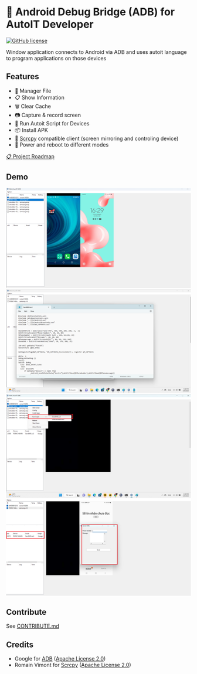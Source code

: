 # 📱 Android Debug Bridge (ADB) for AutoIT Developer

[![GitHub license](https://img.shields.io/github/license/yume-chan/ya-webadb)](https://github.com/yume-chan/ya-webadb/blob/main/LICENSE)

Window application connects to Android via ADB and uses autoit language to program applications on those devices

## Features
* 📁 Manager File
* 📋 Show Information
*  🗑 Clear Cache 
* 📷 Capture & record screen
* 📜 Run Autoit Script for Devices
* 📦 Install APK
* 🎥 [Scrcpy](https://github.com/Genymobile/scrcpy) compatible client (screen mirroring and controling device)
* 🔌 Power and reboot to different modes

[📋 Project Roadmap](https://github.com/yume-chan/ya-webadb/issues/348)

## Demo
![alt text](https://github.com/Multi-Autoit-Adb/Multi-Autoit-Adb/blob/main/document/main.png)
![alt text](https://github.com/Multi-Autoit-Adb/Multi-Autoit-Adb/blob/main/document/view-script-example.png)
![alt text](https://github.com/Multi-Autoit-Adb/Multi-Autoit-Adb/blob/main/document/select-script-example.png)
![alt text](https://github.com/Multi-Autoit-Adb/Multi-Autoit-Adb/blob/main/document/demo-window-script.png)
## Contribute

See [CONTRIBUTE.md](./CONTRIBUTE.md)

## Credits

* Google for [ADB](https://android.googlesource.com/platform/packages/modules/adb) ([Apache License 2.0](./adb.NOTICE))
* Romain Vimont for [Scrcpy](https://github.com/Genymobile/scrcpy) ([Apache License 2.0](https://github.com/Genymobile/scrcpy/blob/master/LICENSE))
